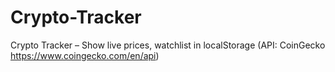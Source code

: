 # Crypto-Tracker
Crypto Tracker – Show live prices, watchlist in localStorage (API: CoinGecko  https://www.coingecko.com/en/api)
